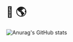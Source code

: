 ### <h1> 👋 🌎 </h1>

![Anurag's GitHub stats](https://github-readme-stats.vercel.app/api?username=xina-space&show_icons=true&theme=radical)

<!--
**xina-space/xina-space** is a ✨ _special_ ✨ repository because its `README.md` (this file) appears on your GitHub profile.

Here are some ideas to get you started:

- 🔭 I’m currently working on ...
- 🌱 I’m currently learning ...
- 👯 I’m looking to collaborate on ...
- 🤔 I’m looking for help with ...
- 💬 Ask me about ...
- 📫 How to reach me: ...
- 😄 Pronouns: ...
- ⚡ Fun fact: ...
-->
